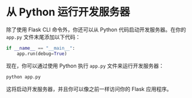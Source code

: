 # 从 Python 运行开发服务器

除了使用 Flask CLI 命令外，你还可以从 Python 代码启动开发服务器。在你的 `app.py` 文件末尾添加以下代码：

```python
if __name__ == "__main__":
    app.run(debug=True)
```

现在，你可以通过使用 Python 执行 `app.py` 文件来运行开发服务器：

```bash
python app.py
```

这将启动开发服务器，并且你可以像之前一样访问你的 Flask 应用程序。
